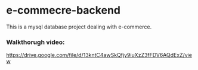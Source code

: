 # e-commecre-backend

This is a mysql database project dealing with e-commerce.

### Walkthorugh video: 
https://drive.google.com/file/d/13kntC4awSkQfjy9iuXzZ3fFDV6AQdExZ/view

